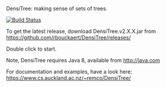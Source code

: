 DensiTree: making sense of sets of trees.


[![Build Status](https://github.com/rbouckaert/DensiTree/workflows/Java%20CI/badge.svg)](https://github.com/rbouckaert/DensiTree/actions?query=workflow%3A%22Java%20CI%22)

To get the latest release, download DensiTree.v2.X.X.jar from
https://github.com/rbouckaert/DensiTree/releases/

Double click to start.

Note, DensiTree requires Java 8, available from http://java.com

For documentation and examples, have a look here:
https://www.cs.auckland.ac.nz/~remco/DensiTree/
